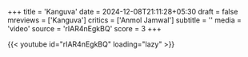 +++
title = 'Kanguva'
date = 2024-12-08T21:11:28+05:30
draft = false
mreviews = ['Kanguva']
critics = ['Anmol Jamwal']
subtitle = ''
media = 'video'
source = 'rIAR4nEgkBQ'
score = 3
+++

{{< youtube id="rIAR4nEgkBQ" loading="lazy" >}}
